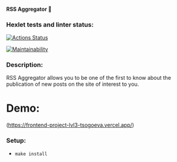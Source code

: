 #### RSS Aggregator :rocket:

### Hexlet tests and linter status:
[![Actions Status](https://github.com/Tsogoeva/frontend-project-lvl3/workflows/hexlet-check/badge.svg)](https://github.com/Tsogoeva/frontend-project-lvl3/actions)

[![Maintainability](https://api.codeclimate.com/v1/badges/328957167f7e63857dd3/maintainability)](https://codeclimate.com/github/Tsogoeva/frontend-project-lvl3/maintainability)

### Description:

RSS Aggregator allows you to be one of the first to know about the publication of new posts on the site of interest to you.

# Demo:
(https://frontend-project-lvl3-tsogoeva.vercel.app/)

### Setup:
* `make install`
